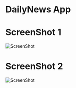 # DailyNews App 
# ScreenShot 1
![ScreenShot](https://i.postimg.cc/zBbJRSfV/Screenshot-20200920-092221.jpg)
# ScreenShot 2
![ScreenShot](https://i.postimg.cc/MTCz0Mct/Screenshot-20200920-092231.jpg)

